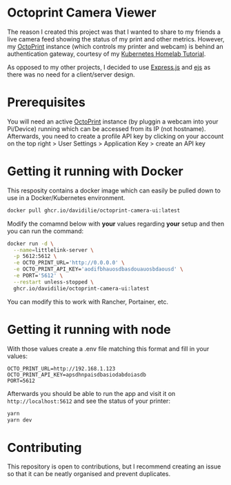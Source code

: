 # Octoprint Camera Viewer

The reason I created this project was that I wanted to share to my friends a live camera feed showing the status of my print and other metrics. However, my [OctoPrint](https://octoprint.org/) instance (which controls my printer and webcam) is behind an authentication gateway, courtesy of my [Kubernetes Homelab Tutorial](https://github.com/DavidIlie/kubernetes-setup/tree/master/8%20-%20authelia).

As opposed to my other projects, I decided to use [Express.js](https://expressjs.com/) and [ejs](https://ejs.co/) as there was no need for a client/server design.

# Prerequisites

You will need an active [OctoPrint](https://octoprint.org/) instance (by pluggin a webcam into your Pi/Device) running which can be accessed from its IP (not hostname). Afterwards, you need to create a profile API key by clicking on your account on the top right > User Settings > Application Key > create an API key

# Getting it running with Docker

This resposity contains a docker image which can easily be pulled down to use in a Docker/Kubernetes environment.

```bash
docker pull ghcr.io/davidilie/octoprint-camera-ui:latest
```

Modify the comamnd below with **your** values regarding **your** setup and then you can run the command:

```bash
docker run -d \
  --name=littlelink-server \
  -p 5612:5612 \
  -e OCTO_PRINT_URL='http://0.0.0.0' \
  -e OCTO_PRINT_API_KEY='aodifbhauosdbasdouauosbdaousd' \
  -e PORT='5612' \
  --restart unless-stopped \
  ghcr.io/davidilie/octoprint-camera-ui:latest
```

You can modify this to work with Rancher, Portainer, etc.

# Getting it running with node

With those values create a .env file matching this format and fill in your values:

```env
OCTO_PRINT_URL=http://192.168.1.123
OCTO_PRINT_API_KEY=apsdhnpaisdbasiodabdoiasdb
PORT=5612
```

Afterwards you should be able to run the app and visit it on `http://localhost:5612` and see the status of your printer:

```bash
yarn
yarn dev
```

# Contributing

This repository is open to contributions, but I recommend creating an issue so that it can be neatly organised and prevent duplicates.
